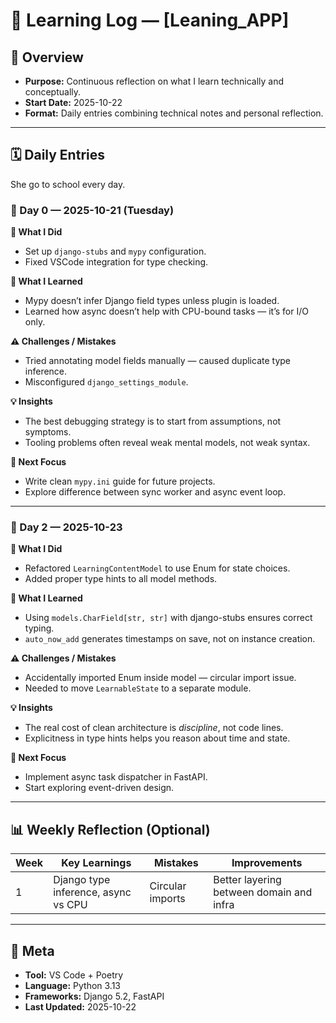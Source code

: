 # 🧠 Learning Log — [Leaning_APP]

## 📘 Overview
- **Purpose:** Continuous reflection on what I learn technically and conceptually.
- **Start Date:** 2025-10-22
- **Format:** Daily entries combining technical notes and personal reflection.

---

## 🗓️ Daily Entries
She go to school every day.

### 🧩 Day 0 — 2025-10-21 (Tuesday)

**🧰 What I Did**
- Set up `django-stubs` and `mypy` configuration.
- Fixed VSCode integration for type checking.

**📘 What I Learned**
- Mypy doesn’t infer Django field types unless plugin is loaded.
- Learned how async doesn’t help with CPU-bound tasks — it’s for I/O only.

**⚠️ Challenges / Mistakes**
- Tried annotating model fields manually — caused duplicate type inference.
- Misconfigured `django_settings_module`.

**💡 Insights**
- The best debugging strategy is to start from assumptions, not symptoms.
- Tooling problems often reveal weak mental models, not weak syntax.

**🎯 Next Focus**
- Write clean `mypy.ini` guide for future projects.
- Explore difference between sync worker and async event loop.

---

### 🧩 Day 2 — 2025-10-23

**🧰 What I Did**
- Refactored `LearningContentModel` to use Enum for state choices.
- Added proper type hints to all model methods.

**📘 What I Learned**
- Using `models.CharField[str, str]` with django-stubs ensures correct typing.
- `auto_now_add` generates timestamps on save, not on instance creation.

**⚠️ Challenges / Mistakes**
- Accidentally imported Enum inside model — circular import issue.
- Needed to move `LearnableState` to a separate module.

**💡 Insights**
- The real cost of clean architecture is *discipline*, not code lines.
- Explicitness in type hints helps you reason about time and state.

**🎯 Next Focus**
- Implement async task dispatcher in FastAPI.
- Start exploring event-driven design.

---

## 📊 Weekly Reflection (Optional)

| Week | Key Learnings | Mistakes | Improvements |
|------|----------------|----------|---------------|
| 1 | Django type inference, async vs CPU | Circular imports | Better layering between domain and infra |

---

## 🧩 Meta
- **Tool:** VS Code + Poetry  
- **Language:** Python 3.13  
- **Frameworks:** Django 5.2, FastAPI  
- **Last Updated:** 2025-10-22
